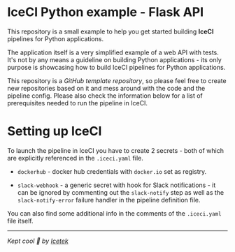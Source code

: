 # IceCI Python example - Flask API 

This repository is a small example to help you get started building **IceCI** pipelines for Python applications. 

The application itself is a very simplified example of a web API with tests. It's not by any means a guideline on building Python applications - its only purpose is showcasing how to build IceCI pipelines for Python applications.

This repository is a *GitHub template repository*, so please feel free to create new repositories based on it and mess around with the code and the pipeline config. Please also check the information below for a list of prerequisites needed to run the pipeline in IceCI.

# Setting up IceCI


To launch the pipeline in IceCI you have to create 2 secrets - both of which are explicitly referenced in the `.iceci.yaml` file. 

* `dockerhub` - docker hub credentials with `docker.io` set as registry.

* `slack-webhook` - a generic secret with hook for Slack notifications - it can be ignored by commenting out the `slack-notify` step as well as the `slack-notify-error` failure handler in the pipeline definition file. 

You can also find some additional info in the comments of the `.iceci.yaml` file itself.


---

_Kept cool &#x1f9ca; by [Icetek](https://icetek.io/)_
